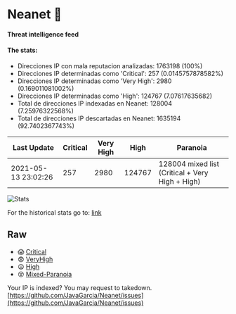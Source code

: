 # Neanet :hocho:
#### Threat intelligence feed
#### The stats:

- Direcciones IP con mala reputacion analizadas: 1763198 (100%)
- Direcciones IP determinadas como 'Critical':  257 (0.0145757878582%)
- Direcciones IP determinadas como 'Very High':  2980 (0.169011081002%)
- Direcciones IP determinadas como 'High':  124767 (7.07617635682)
- Total de direcciones IP indexadas en Neanet:  128004 (7.25976322568%)
- Total de direcciones IP descartadas en Neanet:  1635194 (92.7402367743%)

| Last Update | Critical | Very High | High | Paranoia |
| --- | --- | --- | --- | --- |
| 2021-05-13 23:02:26 | 257 | 2980 | 124767 | 128004 mixed list (Critical + Very High + High)|

![Stats](https://docs.google.com/spreadsheets/d/e/2PACX-1vSnaNMIXVabIpDJjufMlzH7poXnshF3mgd8Is1g9ytUEzVsP5my4Trn8f-xkoLLQ38xpL3HtmUexLo6/pubchart?oid=501124687&format=image)

For the historical stats go to: [link](/stats.csv)
## Raw
- :scream: [Critical](https://raw.githubusercontent.com/JavaGarcia/Neanet/master/blacklists/neanet_critical.txt)
- :fearful: [VeryHigh](https://raw.githubusercontent.com/JavaGarcia/Neanet/master/blacklists/neanet_veryHigh.txtt)
- :frowning: [High](https://raw.githubusercontent.com/JavaGarcia/Neanet/master/blacklists/neanet_high.txt)
- :dizzy_face: [Mixed-Paranoia](https://raw.githubusercontent.com/JavaGarcia/Neanet/master/blacklists/neanet_all.txt)


Your IP is indexed? You may request to takedown. [https://github.com/JavaGarcia/Neanet/issues](https://github.com/JavaGarcia/Neanet/issues)








































































































































































































































































































































































































































































































































































































































































































































































































































































































































































































































































































































































































































































































































































































































































































































































































































































































































































































































































































































































































































































































































































































































































































































































































































































































































































































































































































































































































































































































































































































































































































































































































































































































































































































































































































































































































































































































































































































































































































































































































































































































































































































































































































































































































































































































































































































































































































































































































































































































































































































































































































































































































































































































































































































































































































































































































































































































































































































































































































































































































































































































































































































































































































































































































































































































































